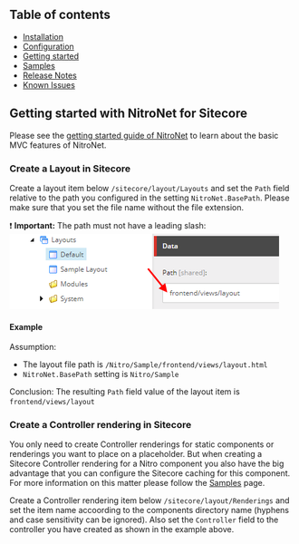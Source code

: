 ## Table of contents
- [Installation](installation.md)
- [Configuration](configuration.md)
- [Getting started](getting-started.md)
- [Samples](samples.md)
- [Release Notes](https://github.com/namics/NitroNetSitecore/releases)
- [Known Issues](known-issues.md)

## Getting started with NitroNet for Sitecore

Please see the [getting started guide of NitroNet](https://github.com/namics/NitroNet/blob/master/docs/getting-started.md) to learn about the basic MVC features of NitroNet.

### Create a Layout in Sitecore

Create a layout item below `/sitecore/layout/Layouts` and set the `Path` field relative to the path you configured in the setting `NitroNet.BasePath`. Please make sure that you set the file name without the file extension.

:exclamation: **Important:** The path must not have a leading slash:  
![Layout path](imgs/layout_path.PNG)

#### Example
Assumption:
- The layout file path is `/Nitro/Sample/frontend/views/layout.html`
- `NitroNet.BasePath` setting is `Nitro/Sample`

Conclusion: The resulting `Path` field value of the layout item is `frontend/views/layout`

### Create a Controller rendering in Sitecore

You only need to create Controller renderings for static components or renderings you want to place on a placeholder. But when creating a Sitecore Controller rendering for a Nitro component you also have the big advantage that you can configure the Sitecore caching for this component.
For more information on this matter please follow the [Samples](samples.md) page.

Create a Controller rendering item below `/sitecore/layout/Renderings` and set the item name accoording to the components directory name (hyphens and case sensitivity can be ignored). Also set the `Controller` field to the controller you have created as shown in the example above.